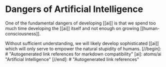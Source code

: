 # Dangers of Artificial Intelligence

One of the fundamental dangers of developing [[ai]] is that we spend too much time developing the [[ai]] itself and not enough on growing [[human-consciousness]].

Without sufficient understanding, we will likely develop sophisticated [[ai]] which will only serve to empower the natural stupidity of humans.
[//begin]: # "Autogenerated link references for markdown compatibility"
[ai]: atoms/ai "Artificial Intelligence"
[//end]: # "Autogenerated link references"